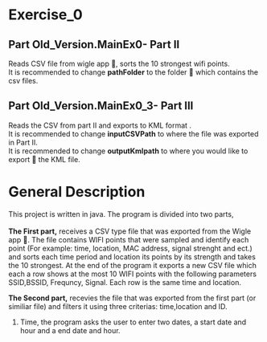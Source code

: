 # Exercise_0
## Part Old_Version.MainEx0- Part II <br />
Reads CSV file from wigle app :iphone:, sorts the 10 strongest wifi points. <br />
It is recommended to change **pathFolder** to the folder :file_folder: which contains the csv files. <br />

## Part Old_Version.MainEx0_3- Part III <br />
Reads the CSV from part II and exports to KML format .<br />
It is recommended to change **inputCSVPath** to where the file was exported in Part II. <br />
It is recommended to change **outputKmlpath** to where you would like to export :floppy_disk: the KML file. <br />


# General Description <br />
This project is written in java. The program is divided into two parts,<br />
<br />
**The First part,** receives a CSV type file that was exported from the Wigle app :iphone:. The file contains WIFI points that were sampled and identify each point (For example: time, location, MAC address, signal strenght and ect.) and sorts each time period and location its points by its strength and takes the 10 strongest. At the end of the program it exports a new CSV file which each a row shows at the most 10 WIFI points with the following parameters SSID,BSSID, Frequncy, Signal. Each row is the same time and location.

**The Second part,** recevies the file that was exported from the first part (or similiar file) and filters it using three criterias: time,location and ID. <br />

1.  Time, the program asks the user to enter two dates, a start date and hour and a end date and hour.
